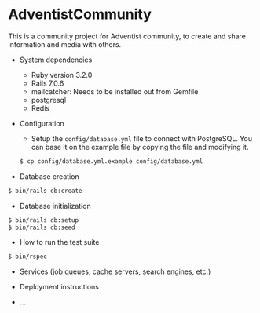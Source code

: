 # AdventistCommunity

This is a community project for Adventist community, to create and share information and media with others.

* System dependencies
  - Ruby version 3.2.0
  - Rails 7.0.6
  - mailcatcher: Needs to be installed out from Gemfile
  - postgresql
  - Redis

* Configuration
  - Setup the `config/database.yml` file to connect with PostgreSQL. You can base it on the example file by copying the file and modifying it.
  ```bash
  $ cp config/database.yml.example config/database.yml
  ```

* Database creation
```bash
$ bin/rails db:create
```

* Database initialization
```bash
$ bin/rails db:setup
$ bin/rails db:seed
```

* How to run the test suite
```bash
$ bin/rspec
```

* Services (job queues, cache servers, search engines, etc.)

* Deployment instructions

* ...
